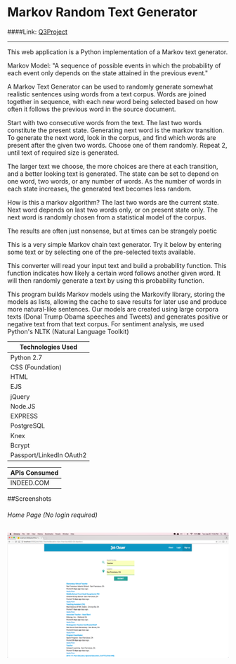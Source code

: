 # Markov Random Text Generator
####Link:  [Q3Project](https://q2project.herokuapp.com/)
***
This web application is a Python implementation of a Markov text generator.

Markov Model: "A sequence of possible events in which the probability of each event only depends on the state attained in the previous
event."

A Markov Text Generator can be used to randomly generate somewhat realistic sentences using words from a text corpus. Words are joined together in sequence, with each new word being selected based on how often it follows the previous word in the source document.


Start with two consecutive words from the text. The last two words constitute the present state.
Generating next word is the markov transition. To generate the next word, look in the corpus, and find which words are present after the given two words. Choose one of them randomly.
Repeat 2, until text of required size is generated.

The larger text we choose, the more choices are there at each transition, and a better looking text is generated.
The state can be set to depend on one word, two words, or any number of words. As the number of words in each state increases, the generated text becomes less random.

How is this a markov algorithm?
The last two words are the current state.
Next word depends on last two words only, or on present state only.
The next word is randomly chosen from a statistical model of the corpus.

The results are often just nonsense, but at times can be strangely poetic


This is a very simple Markov chain text generator. Try it below by entering some text or by selecting one of the pre-selected texts available.

This converter will read your input text and build a probability function. This function indicates how likely a certain word follows another given word. It will then randomly generate a text by using this probability function.

This program builds Markov models using the Markovify library, storing the models as lists, allowing the cache to save results for
later use and produce more natural-like sentences. Our models are created using large corpora texts (Donal Trump Obama speeches and Tweets) and generates positive or negative text from that text corpus. For sentiment analysis, we used Python's NLTK (Natural Language Toolkit) 



| Technologies Used    |
| -------------------- |
| Python 2.7    		  	|
| CSS (Foundation)     |
| HTML                 |
| EJS					|
| jQuery               |
| Node.JS              |
| EXPRESS              |
| PostgreSQL           |
| Knex                 |
| Bcrypt			   |
| Passport/LinkedIn OAuth2 |
 

| APIs Consumed   |
| --------------- |
| INDEED.COM      |

##Screenshots
###### Home Page (No login required)
![alt tag](https://github.com/ono760/Job_Chaser/blob/master/public/images/screenshots/home_no_login.png)
